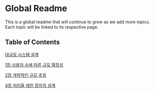 # Global Readme

This is a global readme that will continue to grow as we add more topics. Each topic will be linked to its respective page.

## Table of Contents

[대규모 시스템 설계](https://github.com/BE-Protier/BE-Protier/blob/main/가상%20면접%20사례로%20배우는%20대규모%20시스템%20설계)

[1장 사용자 수에 따른 규모 확장성](https://github.com/BE-Protier/BE-Protier/blob/main/가상%20면접%20사례로%20배우는%20대규모%20시스템%20설계/1장/1장%20사용자%20수에%20따른%20규모%20확장성.md)

[2장 개략적인 규모 추정](https://github.com/BE-Protier/BE-Protier/blob/main/가상%20면접%20사례로%20배우는%20대규모%20시스템%20설계/2장/2장%20개략적인%20규모%20추정.md)

[4장 처리율 제한 장치의 설계](https://github.com/BE-Protier/BE-Protier/blob/main/가상%20면접%20사례로%20배우는%20대규모%20시스템%20설계/4장/4장%20처리율%20제한%20장치의%20설계.md)
